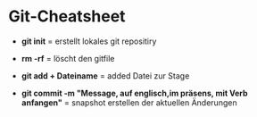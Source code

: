 # Git-Cheatsheet

- **git init** = erstellt lokales git repositiry

- **rm -rf** = löscht den gitfile

- **git add + Dateiname** = added Datei zur Stage

- **git commit -m "Message, auf englisch,im präsens, mit Verb anfangen"** = snapshot erstellen der aktuellen Änderungen
